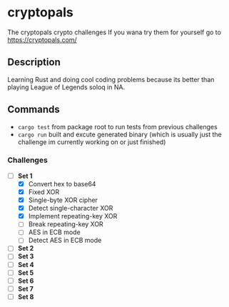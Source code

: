 # cryptopals
The cryptopals crypto challenges
If you wana try them for yourself go to https://cryptopals.com/
## Description
Learning Rust and doing cool coding problems because its better than playing League of Legends soloq in NA.

## Commands
- `cargo test` from package root to run tests from previous challenges
- `cargo run` built and excute generated binary (which is usually just the challenge im currently working on or just finished)

### Challenges
- [ ] **Set 1**
  - [x] Convert hex to base64
  - [x] Fixed XOR
  - [x] Single-byte XOR cipher
  - [x] Detect single-character XOR
  - [x] Implement repeating-key XOR
  - [ ] Break repeating-key XOR
  - [ ] AES in ECB mode
  - [ ] Detect AES in ECB mode
- [ ] **Set 2**
- [ ] **Set 3**
- [ ] **Set 4**
- [ ] **Set 5**
- [ ] **Set 6**
- [ ] **Set 7**
- [ ] **Set 8**